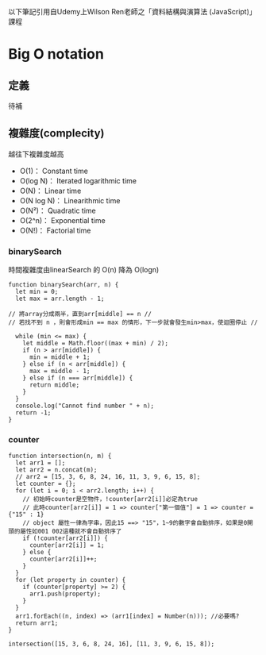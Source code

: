 以下筆記引用自Udemy上Wilson Ren老師之「資料結構與演算法 (JavaScript)」課程
# Big O notation
## 定義
待補
## 複雜度(complecity)
越往下複雜度越高
* O(1)： Constant time
* O(log N)： Iterated logarithmic time
* O(N)： Linear time
* O(N log N)： Linearithmic time
* O(N²)： Quadratic time
* O(2^n)： Exponential time
* O(N!)： Factorial time
### binarySearch
時間複雜度由linearSearch 的 O(n) 降為 O(logn)
```
function binarySearch(arr, n) {
  let min = 0;
  let max = arr.length - 1;

// 將array分成兩半，直到arr[middle] == n //
// 若找不到 n ，則會形成min == max 的情形，下一步就會發生min>max，使迴圈停止 //

  while (min <= max) {
    let middle = Math.floor((max + min) / 2);
    if (n > arr[middle]) {
      min = middle + 1;
    } else if (n < arr[middle]) {
      max = middle - 1;
    } else if (n === arr[middle]) {
      return middle;
    }
  }
  console.log("Cannot find number " + n);
  return -1;
}
```
### counter
```
function intersection(n, m) {
  let arr1 = [];
  let arr2 = n.concat(m);
  // arr2 = [15, 3, 6, 8, 24, 16, 11, 3, 9, 6, 15, 8];
  let counter = {};
  for (let i = 0; i < arr2.length; i++) {
    // 初始時counter是空物件，!counter[arr2[i]]必定為true
    // 此時counter[arr2[i]] = 1 => counter["第一個值"] = 1 => counter = {"15" : 1}
    // object 屬性一律為字串，因此15 ==> "15"，1~9的數字會自動排序，如果是0開頭的屬性如001 002這種就不會自動排序了
    if (!counter[arr2[i]]) {
      counter[arr2[i]] = 1;
    } else {
      counter[arr2[i]]++;
    }
  }
  for (let property in counter) {
    if (counter[property] >= 2) {
      arr1.push(property);
    }
  }
  arr1.forEach((n, index) => (arr1[index] = Number(n))); //必要嗎?
  return arr1;
}

intersection([15, 3, 6, 8, 24, 16], [11, 3, 9, 6, 15, 8]);
```
